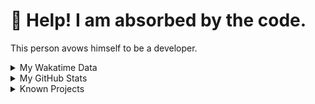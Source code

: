 # 🥺 Help! I am absorbed by the code. 

This person avows himself to be a developer.

<details>

<summary>My Wakatime Data</summary>

<!--START_SECTION:waka-->
![Lines of code](https://img.shields.io/badge/From%20Hello%20World%20I%27ve%20Written-7.4%20million%20lines%20of%20code-blue)

**🐱 My GitHub Data** 

> 📦 685.3 kB Used in GitHub's Storage 
 > 
> 🏆 868 Contributions in the Year 2023
 > 
> 🚫 Not Opted to Hire
 > 
> 📜 77 Public Repositories 
 > 
> 🔑 17 Private Repositories 
 > 
**I'm an Early 🐤** 

```text
🌞 Morning                1472 commits        ██████░░░░░░░░░░░░░░░░░░░   24.00 % 
🌆 Daytime                2536 commits        ██████████░░░░░░░░░░░░░░░   41.35 % 
🌃 Evening                2056 commits        ████████░░░░░░░░░░░░░░░░░   33.52 % 
🌙 Night                  69 commits          ░░░░░░░░░░░░░░░░░░░░░░░░░   01.13 % 
```
📅 **I'm Most Productive on Wednesday** 

```text
Monday                   711 commits         ███░░░░░░░░░░░░░░░░░░░░░░   11.59 % 
Tuesday                  1044 commits        ████░░░░░░░░░░░░░░░░░░░░░   17.02 % 
Wednesday                1054 commits        ████░░░░░░░░░░░░░░░░░░░░░   17.19 % 
Thursday                 835 commits         ███░░░░░░░░░░░░░░░░░░░░░░   13.61 % 
Friday                   930 commits         ████░░░░░░░░░░░░░░░░░░░░░   15.16 % 
Saturday                 839 commits         ███░░░░░░░░░░░░░░░░░░░░░░   13.68 % 
Sunday                   720 commits         ███░░░░░░░░░░░░░░░░░░░░░░   11.74 % 
```


**I Mostly Code in Go** 

```text
Go                       30 repos            ████████░░░░░░░░░░░░░░░░░   33.33 % 
Python                   20 repos            ██████░░░░░░░░░░░░░░░░░░░   22.22 % 
HTML                     6 repos             ██░░░░░░░░░░░░░░░░░░░░░░░   06.67 % 
Dart                     2 repos             █░░░░░░░░░░░░░░░░░░░░░░░░   02.22 % 
TypeScript               1 repo              ░░░░░░░░░░░░░░░░░░░░░░░░░   01.11 % 
```




 Last Updated on 05/06/2023 01:47:16 UTC
<!--END_SECTION:waka-->

</details>

<details>
 
 <summary>My GitHub Stats</summary>

[![CDFMLR's github stats](https://github-readme-stats.vercel.app/api?username=cdfmlr&count_private=true&show_icons=true)](https://github.com/anuraghazra/github-readme-stats)
 
</details>

<details>

<summary>Known Projects</summary>

[![Star History Chart](https://api.star-history.com/svg?repos=cdfmlr/pyflowchart,cdfmlr/muvtuber,cdfmlr/crud,cdfmlr/murecom-verse-1,cdfmlr/murecom-intro&type=Date)](https://star-history.com/#cdfmlr/pyflowchart&cdfmlr/muvtuber&cdfmlr/crud&cdfmlr/murecom-verse-1&cdfmlr/murecom-intro&Date)

 </details>
